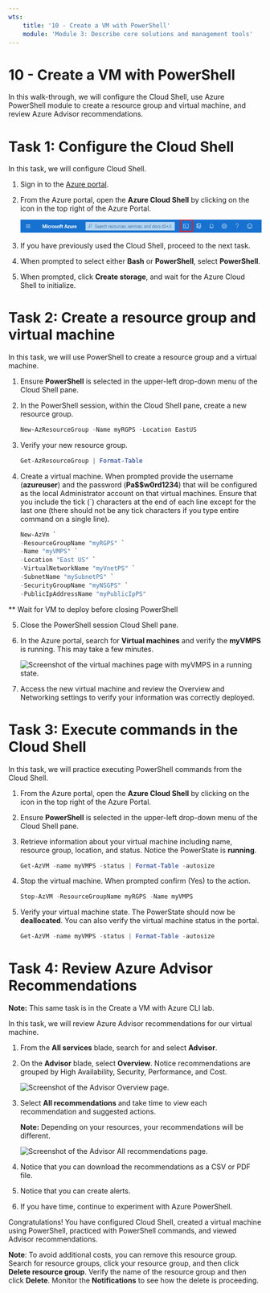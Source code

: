 ```yaml
---
wts:
    title: '10 - Create a VM with PowerShell'
    module: 'Module 3: Describe core solutions and management tools'
---
```

# 10 - Create a VM with PowerShell

In this walk-through, we will configure the Cloud Shell, use Azure PowerShell module to create a resource group and virtual machine, and review Azure Advisor recommendations. 

# Task 1: Configure the Cloud Shell

In this task, we will configure Cloud Shell. 

1. Sign in to the [Azure portal](https://portal.azure.com).

2. From the Azure portal, open the **Azure Cloud Shell** by clicking on the icon in the top right of the Azure Portal.

    ![Screenshot of Azure Portal Azure Cloud Shell icon.](../images/1002.png)

3. If you have previously used the Cloud Shell, proceed to the next task. 

4. When prompted to select either **Bash** or **PowerShell**, select **PowerShell**. 

5. When prompted, click **Create storage**, and wait for the Azure Cloud Shell to initialize. 

# Task 2: Create a resource group and virtual machine

In this task, we will use PowerShell to create a resource group and a virtual machine.  

1. Ensure **PowerShell** is selected in the upper-left drop-down menu of the Cloud Shell pane.

2. In the PowerShell session, within the Cloud Shell pane, create a new resource group. 

    ```PowerShell
    New-AzResourceGroup -Name myRGPS -Location EastUS
    ```

3. Verify your new resource group. 

    ```PowerShell
    Get-AzResourceGroup | Format-Table
    ```

4. Create a virtual machine. When prompted provide the username (**azureuser**) and the password (**Pa$$w0rd1234**) that will be configured as the local Administrator account on that virtual machines. Ensure that you include the tick (`) characters at the end of each line except for the last one (there should not be any tick characters if you type entire command on a single line).

    ```PowerShell
    New-AzVm `
    -ResourceGroupName "myRGPS" `
    -Name "myVMPS" `
    -Location "East US" `
    -VirtualNetworkName "myVnetPS" `
    -SubnetName "mySubnetPS" `
    -SecurityGroupName "myNSGPS" `
    -PublicIpAddressName "myPublicIpPS"
    ```
** Wait for VM to deploy before closing PowerShell

5. Close the PowerShell session Cloud Shell pane.

6. In the Azure portal, search for **Virtual machines** and verify the **myVMPS** is running. This may take a few minutes.

    ![Screenshot of the virtual machines page with myVMPS in a running state.](../images/1001.png)

7. Access the new virtual machine and review the Overview and Networking settings to verify your information was correctly deployed. 

# Task 3: Execute commands in the Cloud Shell

In this task, we will practice executing PowerShell commands from the Cloud Shell. 

1. From the Azure portal, open the **Azure Cloud Shell** by clicking on the icon in the top right of the Azure Portal.

2. Ensure **PowerShell** is selected in the upper-left drop-down menu of the Cloud Shell pane.

3. Retrieve information about your virtual machine including name, resource group, location, and status. Notice the PowerState is **running**.

    ```PowerShell
    Get-AzVM -name myVMPS -status | Format-Table -autosize
    ```

4. Stop the virtual machine. When prompted confirm (Yes) to the action. 

    ```PowerShell
    Stop-AzVM -ResourceGroupName myRGPS -Name myVMPS
    ```

5. Verify your virtual machine state. The PowerState should now be **deallocated**. You can also verify the virtual machine status in the portal. 

    ```PowerShell
    Get-AzVM -name myVMPS -status | Format-Table -autosize
    ```

# Task 4: Review Azure Advisor Recommendations

**Note:** This same task is in the Create a VM with Azure CLI lab. 

In this task, we will review Azure Advisor recommendations for our virtual machine. 

1. From the **All services** blade, search for and select **Advisor**. 

2. On the **Advisor** blade, select **Overview**. Notice recommendations are grouped by High Availability, Security, Performance, and Cost. 

    ![Screenshot of the Advisor Overview page. ](../images/1003.png)

3. Select **All recommendations** and take time to view each recommendation and suggested actions. 

    **Note:** Depending on your resources, your recommendations will be different. 

    ![Screenshot of the Advisor All recommendations page. ](../images/1004.png)

4. Notice that you can download the recommendations as a CSV or PDF file. 

5. Notice that you can create alerts. 

6. If you have time, continue to experiment with Azure PowerShell. 

Congratulations! You have configured Cloud Shell, created a virtual machine using PowerShell, practiced with PowerShell commands, and viewed Advisor recommendations.

**Note**: To avoid additional costs, you can remove this resource group. Search for resource groups, click your resource group, and then click **Delete resource group**. Verify the name of the resource group and then click **Delete**. Monitor the **Notifications** to see how the delete is proceeding.
